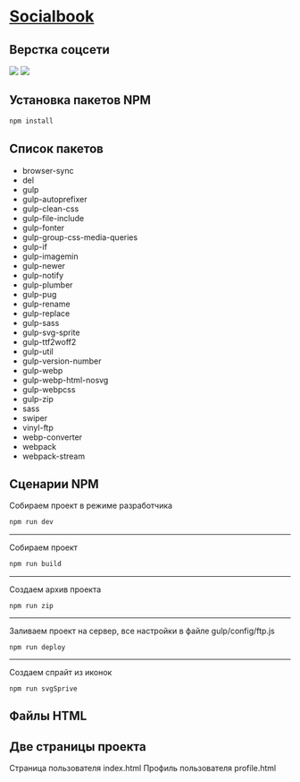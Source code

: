 # [Socialbook](https://dmitriy-rassol.github.io/Socialbook/dist)
 <h2> Верстка соцсети</h2>
<img src="https://img.shields.io/github/languages/code-size/Dmitriy-Rassol/SocialBook">
<img src="https://badges.frapsoft.com/os/v1/open-source.svg?v=103" >


## Установка пакетов NPM
```js
npm install
```

## Список пакетов

- browser-sync
-	del
-	gulp
-	gulp-autoprefixer
-	gulp-clean-css
-	gulp-file-include
-	gulp-fonter
-	gulp-group-css-media-queries
-	gulp-if
-	gulp-imagemin
-	gulp-newer
-	gulp-notify
-	gulp-plumber
-	gulp-pug
-	gulp-rename
-	gulp-replace
-	gulp-sass
-	gulp-svg-sprite
-	gulp-ttf2woff2
-	gulp-util
-	gulp-version-number
-	gulp-webp
-	gulp-webp-html-nosvg
-	gulp-webpcss
-	gulp-zip
-	sass
-	swiper
-	vinyl-ftp
-	webp-converter
-	webpack
-	webpack-stream

## Сценарии NPM

Cобираем проект в режиме разработчика
```js
npm run dev
```
---
Собираем проект 
```js
npm run build
```
---
Создаем архив проекта 
```
npm run zip
```
---
Заливаем проект на сервер, все настройки в файле gulp/config/ftp.js 
```
npm run deploy
```
---
Создаем спрайт из иконок
```
npm run svgSprive
```

## Файлы HTML
Две страницы проекта
---
Страница пользователя
index.html
Профиль пользователя
profile.html
